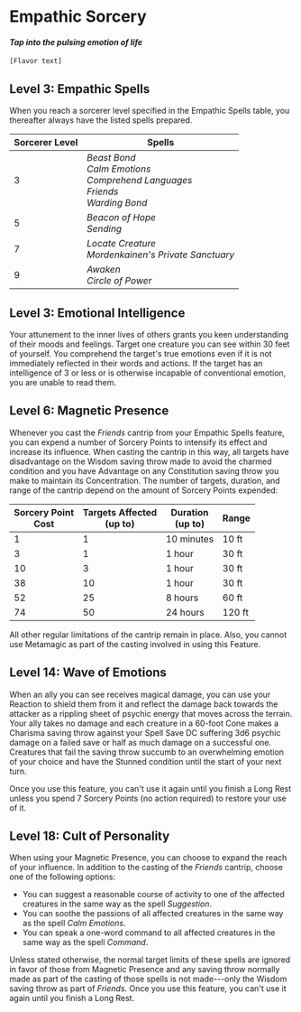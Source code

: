 
# Empathic Sorcery
#### *Tap into the pulsing emotion of life*
`[Flavor text]`

## Level 3: Empathic Spells
When you reach a sorcerer level specified in the Empathic Spells table, you thereafter always have the listed spells prepared.

|  Sorcerer Level | Spells  |
|--|--|
| 3 | *Beast Bond*<br/> *Calm Emotions*<br/> *Comprehend Languages*<br/> *Friends*<br/> *Warding Bond*<br/> |
| 5 | *Beacon of Hope*<br/> *Sending*<br/>  |
| 7 | *Locate Creature*<br/> *Mordenkainen's Private Sanctuary*<br/>  |
| 9 | *Awaken*<br/> *Circle of Power*<br/>  |

## Level 3: Emotional Intelligence
Your attunement to the inner lives of others grants you keen understanding of their moods and feelings. Target one creature you can see within 30 feet of yourself. You comprehend the target's true emotions even if it is not immediately reflected in their words and actions. If the target has an intelligence of 3 or less or is otherwise incapable of conventional emotion, you are unable to read them.


## Level 6: Magnetic Presence
Whenever you cast the *Friends* cantrip from your Empathic Spells feature, you can expend a number of Sorcery Points to intensify its effect and increase its influence. When casting the cantrip in this way, all targets have disadvantage on the Wisdom saving throw made to avoid the charmed condition and you have Advantage on any Constitution saving throw you make to maintain its Concentration. The number of targets, duration, and range of the cantrip depend on the amount of Sorcery Points expended:

| Sorcery Point<br/>Cost | Targets Affected<br/>(up to)| Duration<br/>(up to) | Range |
|---|---|---|---|
| 1 | 1 | 10 minutes | 10 ft |
| 3 | 1 | 1 hour | 30 ft |
| 10 | 3 | 1 hour | 30 ft |
| 38 | 10 | 1 hour | 30 ft|
| 52 | 25 | 8 hours | 60 ft |
| 74 | 50 | 24 hours | 120 ft |

All other regular limitations of the cantrip remain in place. Also, you cannot use Metamagic as part of the casting involved in using this Feature. 


## Level 14: Wave of Emotions
When an ally you can see receives magical damage, you can use your Reaction to shield them from it and reflect the damage back towards the attacker as a rippling sheet of psychic energy that moves across the terrain. Your ally takes no damage and each creature in a 60-foot Cone makes a Charisma saving throw against your Spell Save DC suffering 3d6 psychic damage on a failed save or half as much damage on a successful one. Creatures that fail the saving throw succumb to an overwhelming emotion of your choice and have the Stunned condition until the start of your next turn.

Once you use this feature, you can't use it again until you finish a Long Rest unless you spend 7 Sorcery Points (no action required) to restore your use of it.


## Level 18: Cult of Personality
When using your Magnetic Presence, you can choose to expand the reach of your influence. In addition to the casting of the *Friends* cantrip, choose one of the following options:

 - You can suggest a reasonable course of activity to one of the affected creatures in the same way as the spell *Suggestion*.
 - You can soothe the passions of all affected creatures in the same way as the spell *Calm Emotions*.
 - You can speak a one-word command to all affected creatures in the same way as the spell *Command*.

Unless stated otherwise, the normal target limits of these spells are ignored in favor of those from Magnetic Presence and any saving throw normally made as part of the casting of those spells is not made---only the Wisdom saving throw as part of *Friends*. Once you use this feature, you can't use it again until you finish a Long Rest.
